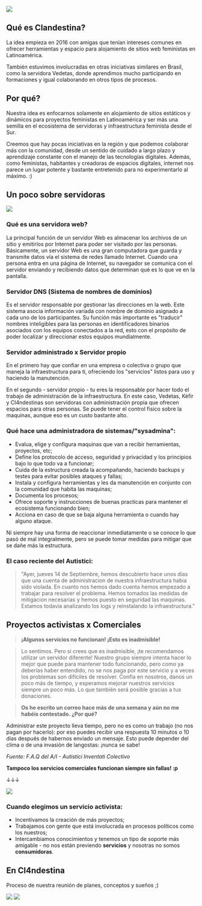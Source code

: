 
![](https://i.imgur.com/FpXIEjV.jpg)
## Qué es Clandestina?
La idea empieza en 2016 con amigas que tenían intereses comunes en ofrecer herramientas y espacio para alojamiento de sitios web feministas en Latinoamérica.


También estuvimos involucradas en otras iniciativas similares en Brasil, como la servidora Vedetas, donde aprendimos mucho participando en formaciones y igual colaborando en otros tipos de procesos.


## Por qué?
Nuestra idea es enfocarnos solamente en alojamiento de sitios estáticos y dinámicos para proyectos feministas en Latinoamérica y ser más una semilla en el ecosistema de servidoras y infraestructura feminista desde el Sur.


Creemos que hay pocas iniciativas en la región y que podemos colaborar más con la comunidad, desde un sentido de cuidado a largo plazo y aprendizaje constante con el manejo de las tecnologías digitales. Además, como feministas, habitantes y creadoras de espacios digitales, internet nos parece un lugar potente y bastante entretenido para no experimentarlo al máximo. :)



## Un poco sobre servidoras

![](https://media0.giphy.com/media/l41m1CuaT5Oy624Ra/giphy.gif) 

### Qué es una servidora web?
La principal función de un servidor Web es almacenar los archivos de un sitio y emitirlos por Internet para poder ser visitado por las personas. Básicamente, un servidor Web es una gran computadora que guarda y transmite datos vía el sistema de redes llamado Internet. Cuando una persona entra en una página de Internet, su navegador se comunica  con el servidor enviando y recibiendo datos que determinan qué es lo que ve en la pantalla.


### Servidor DNS (Sistema de nombres de domínios)
Es el servidor responsable por gestionar las direcciones en la web. Este sistema asocia información variada con nombre de dominio asignado a cada uno de los participantes. Su función más importante es "traducir" nombres inteligibles para las personas en identificadores binarios asociados con los equipos conectados a la red, esto con el propósito de poder localizar y direccionar estos equipos mundialmente.

### Servidor administrado x Servidor propio
En el primero hay que confiar en una empresa o colectiva o grupo que maneja la infraestructura para ti, ofreciendo los "servicios" listos para uso y haciendo la manutención.


En el segundo - servidor propio - tu eres la responsable por hacer todo el trabajo de administración de la infraestructura. En este caso, Vedetas, Kéfir y Cl4ndestinas son servidoras con administración propia que ofrecen espacios para otras personas. Se puede tener el control fisico sobre la maquinas, aunque eso es un custo bastante alto. 



### Qué hace una administradora de sistemas/"sysadmina":

- Evalua, elige y configura maquinas que van a recibir herramientas, proyectos, etc;
- Define los protocolo de acceso, seguridad y privacidad y los principios bajo lo que todo va a funcionar;
- Cuida de la estructura creada la acompañando, haciendo backups y testes para evitar posibles ataques y fallas;
- Instala y configura herramientas y les da manutención en conjunto con la comunidad que habita las maquinas;
- Documenta los procesos;
- Ofrece soporte y instrucciones de buenas practicas para mantener el ecosistema funcionando bien;
- Acciona en caso de que se baja alguna herramienta o cuando hay alguno ataque.


Ni siempre hay una forma de reaccionar inmediatamente o se conoce lo que pasó de mal integralmente, pero se puede tomar medidas para mitigar que se dañe más la estructura.



### El caso reciente del Autistici:


>"Ayer, jueves 14 de Septiembre, hemos descubierto hace unos dias que una cuenta de administracion de nuestra infraestructura habia sido violada. En cuanto nos hemos dado cuenta hemos empezado a trabajar para resolver el problema. Hemos tomados las medidas de mitigacion necesarias y hemos puesto en seguridad las maquinas. Estamos todavia analizando los logs y reinstalando la infraestructura."



## Proyectos activistas x Comerciales

> __¡Algunos servicios no funcionan! ¡Esto es inadmisible!__


>Lo sentimos. Pero si crees que es inadmisible, ¡te recomendamos utilizar un servidor diferente! Nuestro grupo siempre intenta hacer lo mejor que puede para mantener todo funcionando, pero como ya deberías haber entendido, no se nos paga por este servicio y a veces los problemas son difíciles de resolver. Confía en nosotros, danos un poco más de tiempo, y esperamos mejorar nuestros servicios siempre un poco más. Lo que también será posible gracias a tus donaciones.

> __Os he escrito un correo hace más de una semana y aún no me habéis contestado. ¿Por qué?__


Administrar este proyecto lleva tiempo, pero no es como un trabajo (no nos pagan por hacerlo): por eso puedes recibir una respuesta 10 minutos o 10 días después de habernos enviado un mensaje. Esto puede depender del clima o de una invasión de langostas: ¡nunca se sabe!

_Fuente: F.A.Q del A/I - Autistici Inventati Colectivo_



**Tampoco los servicios comerciales funcionan siempre sin fallas! :p**

↓↓↓

![](https://i.imgur.com/daf5ISL.png)



### Cuando elegimos un servicio activista:

- Incentivamos la creación de más proyectos;
- Trabajamos con gente que está involucrada en procesos políticos como los nuestros;
- Intercambiamos conocimientos y tenemos un tipo de soporte más amigable - no nos están previendo **servicios** y nosotras no somos **consumidoras**.



## En Cl4ndestina
Proceso de nuestra reunión de planes, conceptos y sueños ;)

![](https://i.imgur.com/hzCIbxC.jpg)
![](https://i.imgur.com/1OCGOcC.jpg)
